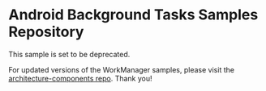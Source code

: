 Android Background Tasks Samples Repository
===========================================

This sample is set to be deprecated.

For updated versions of the WorkManager samples, please visit the [architecture-components repo](https://github.com/android/architecture-components-samples). Thank you!
